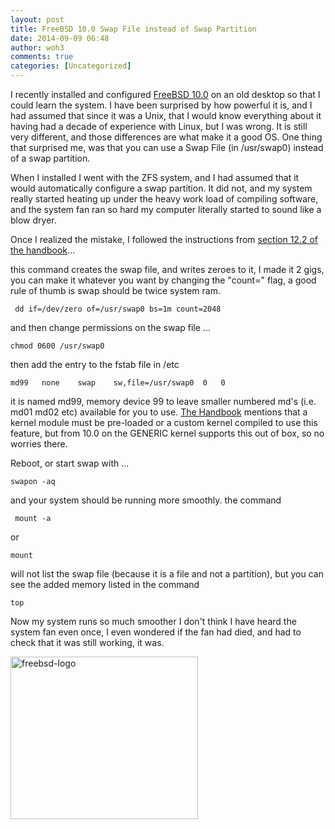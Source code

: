```yaml
---
layout: post
title: FreeBSD 10.0 Swap File instead of Swap Partition
date: 2014-09-09 06:48
author: woh3
comments: true
categories: [Uncategorized]
---
```

<p>I recently installed and configured <a href="https://www.freebsd.org/">FreeBSD 10.0</a> on an old desktop so that I could learn the system. I have been surprised by how powerful it is, and I had assumed that since it was a Unix, that I would know everything about it having had a decade of experience with Linux, but I was wrong. It is still very different, and those differences are what make it a good OS. One thing that surprised me, was that you can use a Swap File (in /usr/swap0) instead of a swap partition.</p><p>When I installed I went with the ZFS system, and I had assumed that it would automatically configure a swap partition. It did not, and my system really started heating up under the heavy work load of compiling software, and the system fan ran so hard my computer literally started to sound like a blow dryer.</p><p>Once I realized the mistake, I followed the instructions from <a href="https://www.freebsd.org/doc/handbook/adding-swap-space.html#swapfile-10-and-later">section 12.2 of the handbook</a>...</p><p>this command creates the swap file, and writes zeroes to it, I made it 2 gigs, you can make it whatever you want by changing the "count=" flag, a good rule of thumb is swap should be twice system ram.</p><pre><code> dd if=/dev/zero of=/usr/swap0 bs=1m count=2048</code></pre><p>and then change permissions on the swap file ...</p><pre><code>chmod 0600 /usr/swap0 </code></pre><p>then add the entry to the fstab file in /etc</p><pre><code>md99	none	swap	sw,file=/usr/swap0	0	0</code></pre><p>it is named md99, memory device 99 to leave smaller numbered md's (i.e. md01 md02 etc) available for you to use. <a href="https://www.freebsd.org/doc/en_US.ISO8859-1/books/handbook/">The Handbook</a> mentions that a kernel module must be pre-loaded or a custom kernel compiled to use this feature, but from 10.0 on the GENERIC kernel supports this out of box, so no worries there.</p><p>Reboot, or start swap with ...</p><pre><code>swapon -aq </code></pre><p>and your system should be running more smoothly. the command</p><pre><code> mount -a </code></pre><p>or</p><pre><code>mount</code></pre><p>will not list the swap file (because it is a file and not a partition), but you can see the added memory listed in the command</p><pre><code>top</code></pre><p>Now my system runs so much smoother I don't think I have heard the system fan even once, I even wondered if the fan had died, and had to check that it was still working, it was. </p><p><a href="http://woh3.motd.org/wp-content/uploads/2014/09/freebsd-logo.png"><img class="alignnone size-full wp-image-1028" src="http://woh3.motd.org/wp-content/uploads/2014/09/freebsd-logo.png" alt="freebsd-logo" width="300" height="260" /></a></p>
